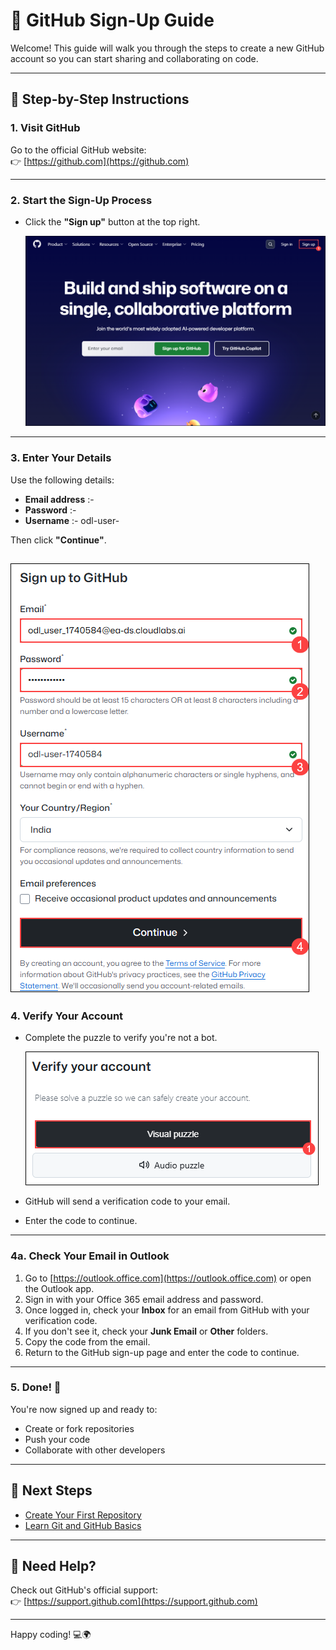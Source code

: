 # 🐙 GitHub Sign-Up Guide

Welcome! This guide will walk you through the steps to create a new GitHub account so you can start sharing and collaborating on code.

---

## 📝 Step-by-Step Instructions

### 1. Visit GitHub

Go to the official GitHub website:  
👉 [https://github.com](https://github.com)

---

### 2. Start the Sign-Up Process

- Click the **"Sign up"** button at the top right.

   ![](./media/git-1.png)
---

### 3. Enter Your Details

Use the following details:

- **Email address** :- <inject key="AzureAdUserEmail"></inject>
- **Password** :- <inject key="AzureAdUserPassword"></inject>
- **Username** :- odl-user-

Then click **"Continue"**.

   ![](./media/git-2.png)
---

### 4. Verify Your Account

- Complete the puzzle to verify you're not a bot.

   ![](./media/git-3.png)
- GitHub will send a verification code to your email.
- Enter the code to continue.

---

### 4a. Check Your Email in Outlook

1. Go to [https://outlook.office.com](https://outlook.office.com) or open the Outlook app.
2. Sign in with your Office 365 email address and password.
3. Once logged in, check your **Inbox** for an email from GitHub with your verification code.
4. If you don't see it, check your **Junk Email** or **Other** folders.
5. Copy the code from the email.
6. Return to the GitHub sign-up page and enter the code to continue.

---

### 5. Done! 🎉

You're now signed up and ready to:

- Create or fork repositories
- Push your code
- Collaborate with other developers

---

## 🚀 Next Steps

- [Create Your First Repository](https://docs.github.com/en/get-started/quickstart/create-a-repo)
- [Learn Git and GitHub Basics](https://docs.github.com/en/get-started/using-git)

---

## 🙋 Need Help?

Check out GitHub's official support:  
👉 [https://support.github.com](https://support.github.com)

---

Happy coding! 💻🌍
